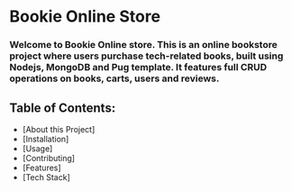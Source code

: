 # **Bookie Online Store**
### Welcome to Bookie Online store. This is an online bookstore project where users purchase tech-related books, built using Nodejs, MongoDB and Pug template. It features full CRUD operations on books, carts, users and reviews.
## Table of Contents:
<ul>
  <li>[About this Project]</li>
  <li>[Installation]</li>
  <li>[Usage]</li>
  <li>[Contributing]</li>
  <li>[Features]</li>
  <li>[Tech Stack]</li>
</ul>

